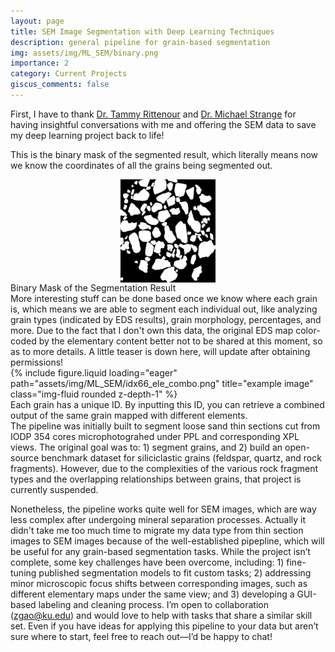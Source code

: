 ```yaml
---
layout: page
title: SEM Image Segmentation with Deep Learning Techniques
description: general pipeline for grain-based segmentation
img: assets/img/ML_SEM/binary.png
importance: 2
category: Current Projects
giscus_comments: false
---
```

First, I have to thank [Dr. Tammy Rittenour](https://www.usu.edu/geo/people/faculty/rittenour-tammy) and [Dr. Michael Strange](https://www.usu.edu/geo/people/researchers/strange-michael) for having insightful conversations with me and offering the SEM data to save my deep learning project back to life!

This is the binary mask of the segmented result, which literally means now we know the coordinates of all the grains being segmented out. 
<div style="text-align: center;">
    <img src="/assets/img/ML_SEM/binary.png" style="width: 30%; margin: 0 auto; display: block;" />
</div>
<div class="caption">
    Binary Mask of the Segmentation Result
</div>
More interesting stuff can be done based once we know where each grain is, which means we are able to segment each individual out, like analyzing grain types (indicated by EDS results), grain morphology, percentages, and more. Due to the fact that I don't own this data, the original EDS map color-coded by the elementary content better not to be shared at this moment, so as to more details. A little teaser is down here, will update after obtaining permissions!
<div class="row">
    <div class="col-sm mt-3 mt-md-0">
        {% include figure.liquid loading="eager" path="assets/img/ML_SEM/idx66_ele_combo.png" title="example image" class="img-fluid rounded z-depth-1" %}
    </div>
</div>
<div class="caption">
    Each grain has a unique ID. By inputting this ID, you can retrieve a combined output of the same grain mapped with different elements.
</div>
The pipeline was initially built to segment loose sand thin sections cut from IODP 354 cores microphotograhed under PPL and corresponding XPL views. The original goal was to: 1) segment grains, and 2) build an open-source benchmark dataset for siliciclastic grains (feldspar, quartz, and rock fragments). However, due to the complexities of the various rock fragment types and the overlapping relationships between grains, that project is currently suspended.

Nonetheless, the pipeline works quite well for SEM images, which are way less complex after undergoing mineral separation processes. Actually it didn't take me too much time to migrate my data type from thin section images to SEM images because of the well-established pipepline, which will be useful for any grain-based segmentation tasks. While the project isn’t complete, some key challenges have been overcome, including: 1) fine-tuning published segmentation models to fit custom tasks; 2) addressing minor microscopic focus shifts between corresponding images, such as different elementary maps under the same view; and 3) developing a GUI-based labeling and cleaning process. I’m open to collaboration (zgao@ku.edu) and would love to help with tasks that share a similar skill set. Even if you have ideas for applying this pipeline to your data but aren’t sure where to start, feel free to reach out—I’d be happy to chat!